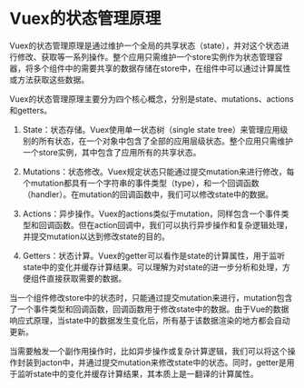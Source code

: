 # Vuex的状态管理原理

Vuex的状态管理原理是通过维护一个全局的共享状态（state），并对这个状态进行修改、获取等一系列操作。整个应用只需维护一个store实例作为状态管理容器，将多个组件中的需要共享的数据存储在store中，在组件中可以通过计算属性或方法获取这些数据。

Vuex的状态管理原理主要分为四个核心概念，分别是state、mutations、actions和getters。

1. State：状态存储。Vuex使用单一状态树（single state tree）来管理应用级别的所有状态，在一个对象中包含了全部的应用层级状态。整个应用只需维护一个store实例，其中包含了应用所有的共享状态。

2. Mutations：状态修改。Vuex规定状态只能通过提交mutation来进行修改，每个mutation都具有一个字符串的事件类型（type），和一个回调函数（handler）。在mutation的回调函数中，我们可以修改state中的数据。

3. Actions：异步操作。Vuex的actions类似于mutation，同样包含一个事件类型和回调函数。但在action回调中，我们可以执行异步操作和复杂逻辑处理，并提交mutation以达到修改state的目的。

4. Getters：状态计算。Vuex的getter可以看作是state的计算属性，用于监听state中的变化并缓存计算结果。可以理解为对state的进一步分析和处理，方便组件直接获取需要的数据。

当一个组件修改store中的状态时，只能通过提交mutation来进行，mutation包含了一个事件类型和回调函数，回调函数用于修改state中的数据。由于Vue的数据响应式原理，当state中的数据发生变化后，所有基于该数据渲染的地方都会自动更新。

当需要触发一个副作用操作时，比如异步操作或复杂计算逻辑，我们可以将这个操作封装到acton中，并通过提交mutation来修改state中的状态。同时，getter是用于监听state中的变化并缓存计算结果，其本质上是一翻译的计算属性。